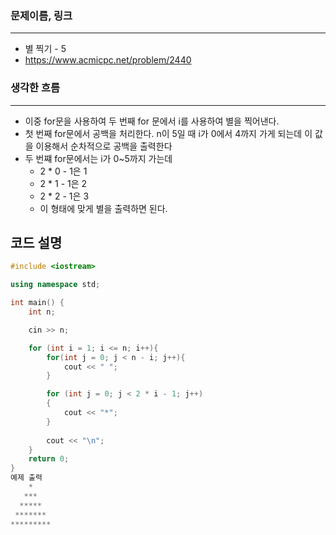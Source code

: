 ### 문제이름, 링크
---
- 별 찍기 - 5
- https://www.acmicpc.net/problem/2440

### 생각한 흐름
---
- 이중 for문을 사용하여 두 번째 for 문에서 i를 사용하여 별을 찍어낸다.
- 첫 번째 for문에서 공백을 처리한다. n이 5일 때 i가 0에서 4까지 가게 되는데 이 값을 이용해서 순차적으로 공백을 출력한다
- 두 번쨰 for문에서는 i가 0~5까지 가는데 
    - 2 * 0 - 1은 1
    - 2 * 1 - 1은 2
    - 2 * 2 - 1은 3
    - 이 형태에 맞게 별을 출력하면 된다.

## **코드 설명**
```cpp
#include <iostream>

using namespace std;

int main() {
    int n; 

    cin >> n;

    for (int i = 1; i <= n; i++){
        for(int j = 0; j < n - i; j++){
            cout << " ";
        }

        for (int j = 0; j < 2 * i - 1; j++)
        {
            cout << "*";
        }
        
        cout << "\n";
    }
    return 0;
}
예제 출력 
    *
   ***
  *****
 *******
*********
```